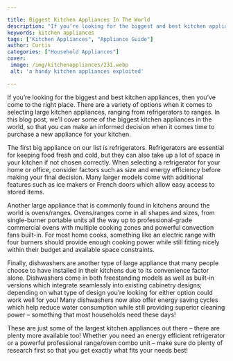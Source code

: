 ```yaml
---

title: Biggest Kitchen Appliances In The World
description: "If you’re looking for the biggest and best kitchen appliances, then you’ve come to the right place. There are a variety of options...check it out to learn"
keywords: kitchen appliances
tags: ["Kitchen Appliances", "Appliance Guide"]
author: Curtis
categories: ["Household Appliances"]
cover: 
 image: /img/kitchenappliances/231.webp
 alt: 'a handy kitchen appliances exploited'

---
```


If you’re looking for the biggest and best kitchen appliances, then you’ve come to the right place. There are a variety of options when it comes to selecting large kitchen appliances, ranging from refrigerators to ranges. In this blog post, we’ll cover some of the biggest kitchen appliances in the world, so that you can make an informed decision when it comes time to purchase a new appliance for your kitchen. 

The first big appliance on our list is refrigerators. Refrigerators are essential for keeping food fresh and cold, but they can also take up a lot of space in your kitchen if not chosen correctly. When selecting a refrigerator for your home or office, consider factors such as size and energy efficiency before making your final decision. Many larger models come with additional features such as ice makers or French doors which allow easy access to stored items. 

Another large appliance that is commonly found in kitchens around the world is ovens/ranges. Ovens/ranges come in all shapes and sizes, from single-burner portable units all the way up to professional-grade commercial ovens with multiple cooking zones and powerful convection fans built-in. For most home cooks, something like an electric range with four burners should provide enough cooking power while still fitting nicely within their budget and available space constraints. 

Finally, dishwashers are another type of large appliance that many people choose to have installed in their kitchens due to its convenience factor alone. Dishwashers come in both freestanding models as well as built-in versions which integrate seamlessly into existing cabinetry designs; depending on what type of design you’re looking for either option could work well for you! Many dishwashers now also offer energy saving cycles which help reduce water consumption while still providing superior cleaning power – something that most households need these days! 

These are just some of the largest kitchen appliances out there – there are plenty more available too! Whether you need an energy efficient refrigerator or a powerful professional range/oven combo unit – make sure do plenty of research first so that you get exactly what fits your needs best!

